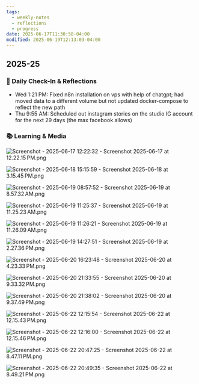 ```yaml
---
tags:
  - weekly-notes
  - reflections
  - progress
date: 2025-06-17T11:30:58-04:00
modified: 2025-06-19T12:13:03-04:00
---
```

## 2025-25
### 🌟 Daily Check-In & Reflections

- Wed 1:21 PM: Fixed n8n installation on vps with help of chatgpt; had moved data to a different volume but not updated docker-compose to reflect the new path
- Thu 9:55 AM: Scheduled out instagram stories on the studio IG account for the next 29 days (the max facebook allows)

### 📚 Learning & Media
<!-- Books, articles, movies, TV shows, podcasts consumed -->

![Screenshot - 2025-06-17 12:22:32 - Screenshot 2025-06-17 at 12.22.15 PM.png](http://res.cloudinary.com/ejf/image/upload/v1750177350/Screenshot_2025-06-17_at_12.22.15_PM.png)

![Screenshot - 2025-06-18 15:15:59 - Screenshot 2025-06-18 at 3.15.45 PM.png](http://res.cloudinary.com/ejf/image/upload/v1750274158/Screenshot_2025-06-18_at_3.15.45_PM.png)

![Screenshot - 2025-06-19 08:57:52 - Screenshot 2025-06-19 at 8.57.32 AM.png](http://res.cloudinary.com/ejf/image/upload/v1750337870/Screenshot_2025-06-19_at_8.57.32_AM.png)

![Screenshot - 2025-06-19 11:25:37 - Screenshot 2025-06-19 at 11.25.23 AM.png](http://res.cloudinary.com/ejf/image/upload/v1750346736/Screenshot_2025-06-19_at_11.25.23_AM.png)

![Screenshot - 2025-06-19 11:26:21 - Screenshot 2025-06-19 at 11.26.09 AM.png](http://res.cloudinary.com/ejf/image/upload/v1750346781/Screenshot_2025-06-19_at_11.26.09_AM.png)

![Screenshot - 2025-06-19 14:27:51 - Screenshot 2025-06-19 at 2.27.36 PM.png](http://res.cloudinary.com/ejf/image/upload/v1750357670/Screenshot_2025-06-19_at_2.27.36_PM.png)

![Screenshot - 2025-06-20 16:23:48 - Screenshot 2025-06-20 at 4.23.33 PM.png](http://res.cloudinary.com/ejf/image/upload/v1750451027/Screenshot_2025-06-20_at_4.23.33_PM.png)

![Screenshot - 2025-06-20 21:33:55 - Screenshot 2025-06-20 at 9.33.32 PM.png](http://res.cloudinary.com/ejf/image/upload/v1750469634/Screenshot_2025-06-20_at_9.33.32_PM.png)

![Screenshot - 2025-06-20 21:38:02 - Screenshot 2025-06-20 at 9.37.49 PM.png](http://res.cloudinary.com/ejf/image/upload/v1750469881/Screenshot_2025-06-20_at_9.37.49_PM.png)

![Screenshot - 2025-06-22 12:15:54 - Screenshot 2025-06-22 at 12.15.43 PM.png](http://res.cloudinary.com/ejf/image/upload/v1750608953/Screenshot_2025-06-22_at_12.15.43_PM.png)

![Screenshot - 2025-06-22 12:16:00 - Screenshot 2025-06-22 at 12.15.46 PM.png](http://res.cloudinary.com/ejf/image/upload/v1750608958/Screenshot_2025-06-22_at_12.15.46_PM.png)

![Screenshot - 2025-06-22 20:47:25 - Screenshot 2025-06-22 at 8.47.11 PM.png](http://res.cloudinary.com/ejf/image/upload/v1750639644/Screenshot_2025-06-22_at_8.47.11_PM.png)

![Screenshot - 2025-06-22 20:49:35 - Screenshot 2025-06-22 at 8.49.21 PM.png](http://res.cloudinary.com/ejf/image/upload/v1750639774/Screenshot_2025-06-22_at_8.49.21_PM.png)
